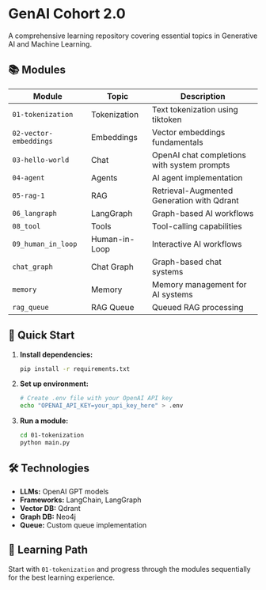 # GenAI Cohort 2.0

A comprehensive learning repository covering essential topics in Generative AI and Machine Learning.

## 📚 Modules

| Module | Topic | Description |
|--------|-------|-------------|
| `01-tokenization` | Tokenization | Text tokenization using tiktoken |
| `02-vector-embeddings` | Embeddings | Vector embeddings fundamentals |
| `03-hello-world` | Chat | OpenAI chat completions with system prompts |
| `04-agent` | Agents | AI agent implementation |
| `05-rag-1` | RAG | Retrieval-Augmented Generation with Qdrant |
| `06_langraph` | LangGraph | Graph-based AI workflows |
| `08_tool` | Tools | Tool-calling capabilities |
| `09_human_in_loop` | Human-in-Loop | Interactive AI workflows |
| `chat_graph` | Chat Graph | Graph-based chat systems |
| `memory` | Memory | Memory management for AI systems |
| `rag_queue` | RAG Queue | Queued RAG processing |

## 🚀 Quick Start

1. **Install dependencies:**
   ```bash
   pip install -r requirements.txt
   ```

2. **Set up environment:**
   ```bash
   # Create .env file with your OpenAI API key
   echo "OPENAI_API_KEY=your_api_key_here" > .env
   ```

3. **Run a module:**
   ```bash
   cd 01-tokenization
   python main.py
   ```

## 🛠️ Technologies

- **LLMs:** OpenAI GPT models
- **Frameworks:** LangChain, LangGraph
- **Vector DB:** Qdrant
- **Graph DB:** Neo4j
- **Queue:** Custom queue implementation

## 📖 Learning Path

Start with `01-tokenization` and progress through the modules sequentially for the best learning experience.